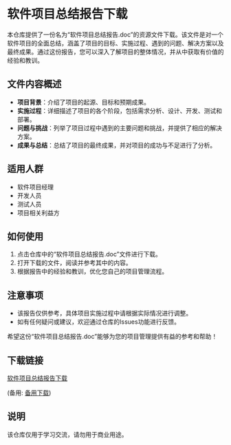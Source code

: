# 软件项目总结报告下载

本仓库提供了一份名为“软件项目总结报告.doc”的资源文件下载。该文件是对一个软件项目的全面总结，涵盖了项目的目标、实施过程、遇到的问题、解决方案以及最终成果。通过这份报告，您可以深入了解项目的整体情况，并从中获取有价值的经验和教训。

## 文件内容概述

- **项目背景**：介绍了项目的起源、目标和预期成果。
- **实施过程**：详细描述了项目的各个阶段，包括需求分析、设计、开发、测试和部署。
- **问题与挑战**：列举了项目过程中遇到的主要问题和挑战，并提供了相应的解决方案。
- **成果与总结**：总结了项目的最终成果，并对项目的成功与不足进行了分析。

## 适用人群

- 软件项目经理
- 开发人员
- 测试人员
- 项目相关利益方

## 如何使用

1. 点击仓库中的“软件项目总结报告.doc”文件进行下载。
2. 打开下载的文件，阅读并参考其中的内容。
3. 根据报告中的经验和教训，优化您自己的项目管理流程。

## 注意事项

- 该报告仅供参考，具体项目实施过程中请根据实际情况进行调整。
- 如有任何疑问或建议，欢迎通过仓库的Issues功能进行反馈。

希望这份“软件项目总结报告.doc”能够为您的项目管理提供有益的参考和帮助！

## 下载链接
[软件项目总结报告下载](https://pan.quark.cn/s/963b47bea7f1) 

(备用: [备用下载](https://pan.baidu.com/s/1_cgkC5sIDAHj6acqxzEdEw?pwd=1234))

## 说明

该仓库仅用于学习交流，请勿用于商业用途。
